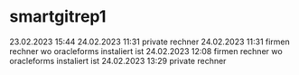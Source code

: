 # smartgitrep1
23.02.2023 15:44
24.02.2023 11:31 private rechner
24.02.2023 11:31 firmen  rechner wo oracleforms instaliert ist
24.02.2023 12:08 firmen  rechner wo oracleforms instaliert ist
24.02.2023 13:29 private rechner